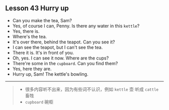## Lesson 43 Hurry up

- Can you make the tea, Sam?
- Yes, of course I can, Penny. Is there any water in this `kettle`?
- Yes, there is.
- Where's the tea.
- It's over there, behind the teapot. Can you see it?
- I can see the teapot, but I can't see the tea.
- There it is. It's in front of you.
- Oh, yes. I can see it now. Where are the cups?
- There're some in the `cupboard`. Can you find them?
- Yes, here they are.
- Hurry up, Sam! The kettle's bowling.

---

> - 很多内容听不出来，因为有些词不认识，例如
`kettle` 壶 听成 `cattle` 畜牲
> - `cupboard` 碗柜
